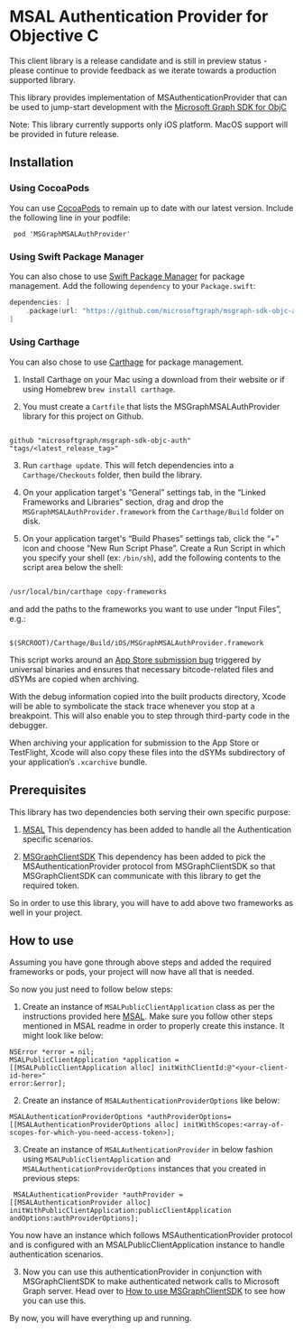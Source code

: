 # MSAL Authentication Provider for Objective C
This client library is a release candidate and is still in preview status - please continue to provide feedback as we iterate towards a production supported library.

This library provides implementation of MSAuthenticationProvider that can be used to jump-start development with the [Microsoft Graph SDK for ObjC](https://github.com/microsoftgraph/msgraph-sdk-objc)

Note: This library currently supports only iOS platform. MacOS support will be provided in future release.

## Installation

### Using CocoaPods

You can use [CocoaPods](https://cocoapods.org/) to remain up to date with our latest version. Include the following line in your podfile:
  ``` 
   pod 'MSGraphMSALAuthProvider'
  ```


### Using Swift Package Manager

You can also chose to use [Swift Package Manager](https://swift.org/package-manager) for package management.
Add the following `dependency` to your `Package.swift`:

```swift
dependencies: [
	.package(url: "https://github.com/microsoftgraph/msgraph-sdk-objc-auth.git", .upToNextMajor(from: "0.2.0"))
]
```


### Using Carthage


You can also chose to use [Carthage](https://github.com/Carthage/Carthage) for package management.



1. Install Carthage on your Mac using a download from their website or if using Homebrew `brew install carthage`.

2. You must create a `Cartfile` that lists the MSGraphMSALAuthProvider library for this project on Github.



```

github "microsoftgraph/msgraph-sdk-objc-auth" "tags/<latest_release_tag>"

```



3. Run `carthage update`. This will fetch dependencies into a `Carthage/Checkouts` folder, then build the library.

4. On your application target's “General” settings tab, in the “Linked Frameworks and Libraries” section, drag and drop the `MSGraphMSALAuthProvider.framework` from the `Carthage/Build` folder on disk.

5. On your application target's “Build Phases” settings tab, click the “+” icon and choose “New Run Script Phase”. Create a Run Script in which you specify your shell (ex: `/bin/sh`), add the following contents to the script area below the shell:



```sh

/usr/local/bin/carthage copy-frameworks

```



and add the paths to the frameworks you want to use under “Input Files”, e.g.:



```

$(SRCROOT)/Carthage/Build/iOS/MSGraphMSALAuthProvider.framework

```

This script works around an [App Store submission bug](http://www.openradar.me/radar?id=6409498411401216) triggered by universal binaries and ensures that necessary bitcode-related files and dSYMs are copied when archiving.



With the debug information copied into the built products directory, Xcode will be able to symbolicate the stack trace whenever you stop at a breakpoint. This will also enable you to step through third-party code in the debugger.



When archiving your application for submission to the App Store or TestFlight, Xcode will also copy these files into the dSYMs subdirectory of your application’s `.xcarchive` bundle.

## Prerequisites

This library has two dependencies both serving their own specific purpose:

1. [MSAL](https://github.com/AzureAD/microsoft-authentication-library-for-objc)
        This dependency has been added to handle all the Authentication specific scenarios.
    
2. [MSGraphClientSDK](https://github.com/microsoftgraph/msgraph-sdk-objc)
        This dependency has been added to pick the MSAuthenticationProvider protocol from MSGraphClientSDK so that MSGraphClientSDK can communicate with this library to get the required token.
        
So in order to use this library, you will have to add above two frameworks as well in your project.

## How to use

Assuming you have gone through above steps and added the required frameworks or pods, your project will now have all that is needed.

So now you just need to follow below steps:

1. Create an instance of `MSALPublicClientApplication` class as per the instructions provided here [MSAL](https://github.com/AzureAD/microsoft-authentication-library-for-objc). Make sure you follow other steps mentioned in MSAL readme in order to properly create this instance. It might look like below:
```
NSError *error = nil;
MSALPublicClientApplication *application =
[[MSALPublicClientApplication alloc] initWithClientId:@"<your-client-id-here>"
error:&error];
```
2. Create an instance of `MSALAuthenticationProviderOptions` like below:
```
MSALAuthenticationProviderOptions *authProviderOptions= [[MSALAuthenticationProviderOptions alloc] initWithScopes:<array-of-scopes-for-which-you-need-access-token>];
``` 

3. Create an instance of `MSALAuthenticationProvider` in below fashion using `MSALPublicClientApplication` and `MSALAuthenticationProviderOptions` instances that you created in previous steps:
```
 MSALAuthenticationProvider *authProvider = [[MSALAuthenticationProvider alloc] initWithPublicClientApplication:publicClientApplication andOptions:authProviderOptions];
```
  You now have an instance which follows MSAuthenticationProvider protocol and is configured with an MSALPublicClientApplication instance to handle authentication scenarios.
 
 3. Now you can use this authenticationProvider in conjunction with MSGraphClientSDK to make authenticated network calls to Microsoft Graph server. Head over to [How to use MSGraphClientSDK](https://github.com/microsoftgraph/msgraph-sdk-objc#how-to-use-sdk) to see how you can use this.
 
By now, you will have everything up and running. 
